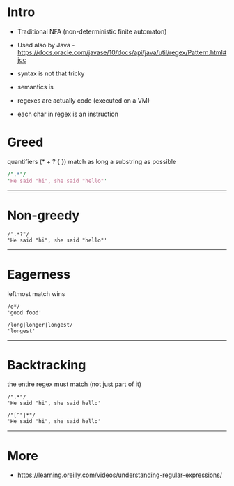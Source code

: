 # Intro

* Traditional NFA (non-deterministic finite automaton)
* Used also by Java - https://docs.oracle.com/javase/10/docs/api/java/util/regex/Pattern.html#jcc

* syntax is not that tricky
* semantics is
* regexes are actually code (executed on a VM)
* each char in regex is an instruction

# Greed

quantifiers (* + ? { }) match as long a substring as possible

```perl
/".*"/
'He said "hi", she said "hello"'
```

---

# Non-greedy

```
/".*?"/
'He said "hi", she said "hello"'
```

---

# Eagerness

leftmost match wins

```
/o*/
'good food'

/long|longer|longest/
'longest'
```

---

# Backtracking

the entire regex must match (not just part of it)

```
/".*"/
'He said "hi", she said hello'

/"[^"]*"/
'He said "hi", she said hello'
```

---

# More

* https://learning.oreilly.com/videos/understanding-regular-expressions/
